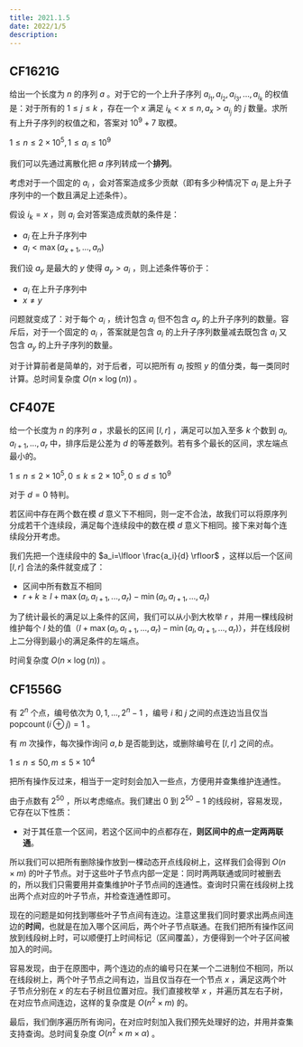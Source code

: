 ```yaml
---
title: 2021.1.5
date: 2022/1/5
description: 　
---
```


## CF1621G

给出一个长度为 $n$ 的序列 $a$ 。对于它的一个上升子序列 $a_{i_1},a_{i_2},a_{i_3},...,a_{i_k}$ 的权值是：对于所有的 $1\leq j\leq k$ ，存在一个 $x$ 满足 $i_k<x\leq n,a_x>a_{i_{j}}$ 的 $j$ 数量。求所有上升子序列的权值之和，答案对 $10^9+7$ 取模。

$1\leq n\leq 2\times 10^5,1\leq a_i\leq 10^9$

我们可以先通过离散化把 $a$ 序列转成一个**排列**。

考虑对于一个固定的 $a_i$ ，会对答案造成多少贡献（即有多少种情况下 $a_i$ 是上升子序列中的一个数且满足上述条件）。

假设 $i_k=x$ ，则 $a_i$ 会对答案造成贡献的条件是：

+ $a_i$ 在上升子序列中
+ $a_i<\max(a_{x+1},...,a_n)$

我们设 $a_y$ 是最大的 $y$ 使得 $a_y>a_i$ ，则上述条件等价于：

+ $a_i$ 在上升子序列中
+ $x\neq y$

问题就变成了：对于每个 $a_i$ ，统计包含 $a_i$ 但不包含 $a_y$ 的上升子序列的数量。容斥后，对于一个固定的 $a_i$ ，答案就是包含 $a_i$ 的上升子序列数量减去既包含 $a_i$ 又包含 $a_y$ 的上升子序列的数量。

对于计算前者是简单的，对于后者，可以把所有 $a_i$ 按照 $y$ 的值分类，每一类同时计算。总时间复杂度 $O(n\times \log(n))$ 。

## CF407E

给一个长度为 $n$ 的序列 $a$ ，求最长的区间 $[l,r]$ ，满足可以加入至多 $k$ 个数到 $a_l,a_{l+1},...,a_r$ 中，排序后是公差为 $d$ 的等差数列。若有多个最长的区间，求左端点最小的。

$1\leq n\leq 2\times 10^5,0\leq k\leq 2\times 10^5,0\leq d\leq 10^9$

对于 $d=0$ 特判。

若区间中存在两个数在模 $d$ 意义下不相同，则一定不合法，故我们可以将原序列分成若干个连续段，满足每个连续段中的数在模 $d$ 意义下相同。接下来对每个连续段分开考虑。

我们先把一个连续段中的 $a_i=\lfloor \frac{a_i}{d} \rfloor$  ，这样以后一个区间 $[l,r]$ 合法的条件就变成了：

+ 区间中所有数互不相同
+ $r+k\geq l+\max(a_l,a_{l+1},...,a_r)-\min(a_{l},a_{l+1},...,a_{r})$

为了统计最长的满足以上条件的区间，我们可以从小到大枚举 $r$ ，并用一棵线段树维护每个 $l$ 处的值（$l+\max(a_l,a_{l+1},...,a_r)-\min(a_{l},a_{l+1},...,a_{r})$），并在线段树上二分得到最小的满足条件的左端点。

时间复杂度 $O(n\times \log(n))$ 。

## CF1556G

有 $2^n$ 个点，编号依次为 $0,1,...,2^n-1$ ，编号 $i$ 和 $j$ 之间的点连边当且仅当 $\operatorname{popcount}(i\oplus j)=1$ 。

有 $m$ 次操作，每次操作询问 $a,b$ 是否能到达，或删除编号在 $[l,r]$ 之间的点。

$1\leq n\leq 50,m\leq 5\times 10^4$ 

把所有操作反过来，相当于一定时刻会加入一些点，方便用并查集维护连通性。

由于点数有 $2^{50}$ ，所以考虑缩点。我们建出 $0$ 到 $2^{50}-1$ 的线段树，容易发现，它存在以下性质：

+ 对于其任意一个区间，若这个区间中的点都存在，**则区间中的点一定两两联通**。

所以我们可以把所有删除操作放到一棵动态开点线段树上，这样我们会得到 $O(n\times m)$ 的叶子节点。对于这些叶子节点内部一定是：同时两两联通或同时被删去的，所以我们只需要用并查集维护叶子节点间的连通性。查询时只需在线段树上找出两个点对应的叶子节点，并检查连通性即可。

现在的问题是如何找到哪些叶子节点间有连边。注意这里我们同时要求出两点间连边的**时间**，也就是在加入哪个区间后，两个叶子节点联通。在我们把所有操作区间放到线段树上时，可以顺便打上时间标记（区间覆盖），方便得到一个叶子区间被加入的时间。

容易发现，由于在原图中，两个连边的点的编号只在某一个二进制位不相同，所以在线段树上，两个叶子节点之间有边，当且仅当存在一个节点 $x$ ，满足这两个叶子节点分别在 $x$ 的左右子树且位置对应。我们直接枚举 $x$ ，并遍历其左右子树，在对应节点间连边，这样的复杂度是 $O(n^2\times m)$ 的。

最后，我们倒序遍历所有询问，在对应时刻加入我们预先处理好的边，并用并查集支持查询。总时间复杂度 $O(n^2\times m\times \alpha)$ 。

